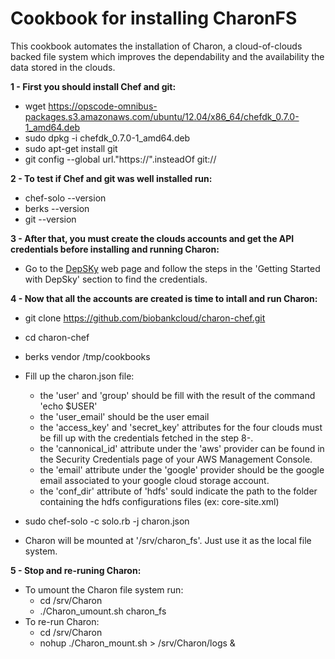 # Cookbook for installing CharonFS

This cookbook automates the installation of Charon, a cloud-of-clouds backed file system which improves the dependability and the availability the data stored in the clouds. 

**1 - First you should install Chef and git:**

* wget https://opscode-omnibus-packages.s3.amazonaws.com/ubuntu/12.04/x86_64/chefdk_0.7.0-1_amd64.deb
* sudo dpkg -i chefdk_0.7.0-1_amd64.deb
* sudo apt-get install git
* git config --global url."https://".insteadOf git://

**2 - To test if Chef and git was well installed run:**

* chef-solo --version
* berks --version
* git --version

**3 - After that, you must create the clouds accounts and get the API credentials before installing and running Charon:**

* Go to the [DepSKy](http://cloud-of-clouds.github.io/depsky/ ) web page and follow the steps in the 'Getting Started with DepSky' section to find the credentials.

**4 - Now that all the accounts are created is time to intall and run Charon:**

* git clone https://github.com/biobankcloud/charon-chef.git
* cd charon-chef
* berks vendor /tmp/cookbooks

* Fill up the charon.json file:
  * the 'user' and 'group' should be fill with the result of the command 'echo $USER'
  * the 'user_email' should be the user email
  * the 'access_key' and 'secret_key' attributes for the four clouds must be fill up with the credentials fetched in the step 8-.
  * the 'cannonical_id' attribute under the 'aws' provider can be found in the Security Credentials page of your AWS Management Console.
  * the 'email' attribute under the 'google' provider should be the google email associated to your google cloud storage account.
  * the 'conf_dir' attribute of 'hdfs' sould indicate the path to the folder containing the hdfs configurations files (ex: core-site.xml) 
* sudo chef-solo -c solo.rb -j charon.json
* Charon will be mounted at '/srv/charon_fs'. Just use it as the local file system.

**5 - Stop and re-runing Charon:**

* To umount the Charon file system run:
  * cd /srv/Charon
  * ./Charon_umount.sh charon_fs
* To re-run Charon:
  * cd /srv/Charon
  * nohup ./Charon_mount.sh > /srv/Charon/logs &
